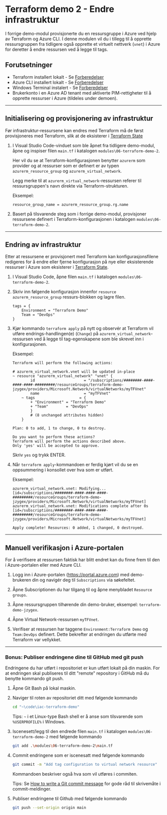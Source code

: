 # Terraform demo 2 - Endre infrastruktur
I forrige demo-modul provisjonerte du en ressursgruppe i Azure ved hjelp av Terraform og Azure CLI. I denne modulen vil du i tillegg til å opprette ressursgruppen fra tidligere også opprette et virtuelt nettverk (`vnet`) i Azure for deretter å endre ressursen ved å legge til tags.


## Forutsetninger
- Terraform installert lokalt - Se [Forberedelser](./00-forberedelser.md)
- Azure CLI installert lokalt - Se [Forberedelser](./00-forberedelser.md)
- Windows Terminal instalert - Se [Forberedelser](./00-forberedelser.md)
- Brukerkonto i en Azure AD tenant med aktiverte PIM-rettigheter til å opprette ressurser i Azure (tildeles under demoen).

---

## Initialisering og provisjonering av infrastruktur
Før infrastruktur-ressursene kan endres med Terraform må de først provisjoneres med Terraform, slik at de eksisterer i [Terraform State](https://www.terraform.io/language/state)

1. I Visual Studio Code-vinduet som ble åpnet fra tidligere demo-modul, åpne og inspiser filen `main.tf` i katalogen `modules\06-terraform-demo-2`.
    
    Her vil du se at Terraform-konfigurasjonen benytter `azurerm` som provider og at ressurser som er definert er av typen `azurerm_resource_group` og `azurerm_virtual_network`. 
    
    Legg merke til at `azurerm_virtual_network`-ressursen referer til ressursgruppen's navn direkte via Terraform-strukturen.
    
    Eksempel:
    ```console
    resource_group_name = azurerm_resource_group.rg.name
    ```

2. Basert på tilsvarende steg som i forrige demo-modul, provisjoner ressursene definert i Terraform-konfigurasjonen i katalogen `modules\06-terraform-demo-2`.

---

## Endring av infrastruktur
Etter at ressursene er provisjonert med Terraform kan konfigurasjonsfilene redigeres for å endre eller fjerne konfigurasjon på nye eller eksisterende ressurser i Azure som eksisterer i [Terraform State](https://www.terraform.io/language/state).

1. I Visual Studio Code, åpne filen `main.tf` i katalogen `modules\06-terraform-demo-2`.

2. Skriv inn følgende konfigurasjon innenfor `resource azurerm_resource_group` ressurs-blokken og lagre filen.

    ```console
    tags = {
        Environment = "Terraform Demo"
        Team = "DevOps"
    }
    ```

3. Kjør kommando `terraform apply` på nytt og observér at Terraform vil utføre endrings-handlingen(e) (`Change`) på `azurerm_virtual_network`-ressursen ved å legge til tag-egenskapene som ble skrevet inn i konfigurasjonen.

    Eksempel:
    ```console
    Terraform will perform the following actions:

    # azurerm_virtual_network.vnet will be updated in-place
    ~ resource "azurerm_virtual_network" "vnet" {
            id                      = "/subscriptions/########-####-####-####-#########/resourceGroups/terraform-demo-jzygex/providers/Microsoft.Network/virtualNetworks/myTFVnet"
            name                    = "myTFVnet"
        ~ tags                    = {
            + "Environment" = "Terraform Demo"
            + "Team"        = "DevOps"
            }
            # (8 unchanged attributes hidden)
        }

    Plan: 0 to add, 1 to change, 0 to destroy.

    Do you want to perform these actions?
    Terraform will perform the actions described above.
    Only 'yes' will be accepted to approve.
    ``` 
    Skriv `yes` og trykk ENTER. 

4. Når `terraform apply`-kommandoen er ferdig kjørt vil du se en oppsummering i konsollet over hva som er utført.

    Eksempel:
    ```console
    azurerm_virtual_network.vnet: Modifying... [id=/subscriptions/########-####-####-####-#########/resourceGroups/terraform-demo-jzygex/providers/Microsoft.Network/virtualNetworks/myTFVnet]
    azurerm_virtual_network.vnet: Modifications complete after 0s [id=/subscriptions/########-####-####-####-#########/resourceGroups/terraform-demo-jzygex/providers/Microsoft.Network/virtualNetworks/myTFVnet]

    Apply complete! Resources: 0 added, 1 changed, 0 destroyed.
    ```

---

## Manuell verifikasjon i Azure-portalen
For å verifisere at ressursen faktisk har blitt endret kan du finne frem til den i Azure-portalen eller med Azure CLI.

1. Logg inn i Azure-portalen (https://portal.azure.com) med demo-brukeren din og navigér deg til `Subscriptions` via søkefeltet.

2. Åpne Subscriptionen du har tilgang til og åpne menybladet `Resource groups`.

3. Åpne ressursgruppen tilhørende din demo-bruker, eksempel: `terraform-demo-jzygex`.

4. Åpne Virtual Network-ressursen `myTFVnet`.

5. Verifiser at ressursen har taggene `Environment:Terraform Demo` og `Team:DevOps` definert. Dette bekrefter at endringen du utførte med Terraform var vellykket.

---

### Bonus: Publiser endringene dine til GitHub med git push
Endringene du har utført i repositoriet er kun utført lokalt på din maskin. For at endringen skal publiseres til ditt "remote" repository i GitHub må du benytte kommando git push.

1. Åpne Git Bash på lokal maskin.

2. Naviger til roten av repositoriet ditt med følgende kommando

    ```sh
    cd "~\code\iac-terraform-demo"
    ```

    Tips: `~` i et Linux-type Bash shell er å anse som tilsvarende som `%USERPROFILE%` i Windows.

3. Iscenesett/legg til den endrede filen `main.tf` i katalogen `modules\06-terraform-demo-2` med følgende kommando

    ```sh
    git add .\modules\06-terraform-demo-2\main.tf
    ```

4. Commit endringene som er iscenesatt med følgende kommando

    ```sh
    git commit -m "Add tag configuration to virtual network resource"
    ```

    Kommandoen beskriver også hva som vil utføres i commiten.

    Tips: Se [How to write a Git commit message](https://chris.beams.io/posts/git-commit/) for gode råd til skrivemåte i commit-meldinger.

5. Publiser endringene til Github med følgende kommando

    ```sh
    git push --set-origin origin main
    ```
